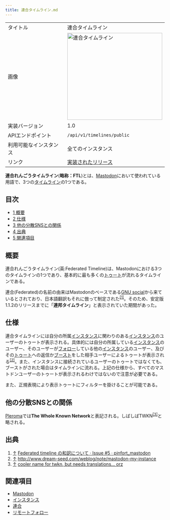 ```yaml
---
title: 連合タイムライン.md
---
```

<div>

|                        |                                                                                                                                                                                                                                                                                                                                                                                                                                                                                                                                                                                                                                                                                                                                                                                                                                                                                                                                                                                              |
|------------------------|----------------------------------------------------------------------------------------------------------------------------------------------------------------------------------------------------------------------------------------------------------------------------------------------------------------------------------------------------------------------------------------------------------------------------------------------------------------------------------------------------------------------------------------------------------------------------------------------------------------------------------------------------------------------------------------------------------------------------------------------------------------------------------------------------------------------------------------------------------------------------------------------------------------------------------------------------------------------------------------------|
| タイトル               | 連合タイムライン                                                                                                                                                                                                                                                                                                                                                                                                                                                                                                                                                                                                                                                                                                                                                                                                                                                                                                                                                                             |
| 画像                   | [<img src="/images/thumb/e/e1/%E3%82%B9%E3%82%AF%E3%83%AA%E3%83%BC%E3%83%B3%E3%82%B7%E3%83%A7%E3%83%83%E3%83%88_2017-04-16_11.48.27.png/300px-%E3%82%B9%E3%82%AF%E3%83%AA%E3%83%BC%E3%83%B3%E3%82%B7%E3%83%A7%E3%83%83%E3%83%88_2017-04-16_11.48.27.png" srcset="/images/thumb/e/e1/%E3%82%B9%E3%82%AF%E3%83%AA%E3%83%BC%E3%83%B3%E3%82%B7%E3%83%A7%E3%83%83%E3%83%88_2017-04-16_11.48.27.png/450px-%E3%82%B9%E3%82%AF%E3%83%AA%E3%83%BC%E3%83%B3%E3%82%B7%E3%83%A7%E3%83%83%E3%83%88_2017-04-16_11.48.27.png 1.5x, /images/thumb/e/e1/%E3%82%B9%E3%82%AF%E3%83%AA%E3%83%BC%E3%83%B3%E3%82%B7%E3%83%A7%E3%83%83%E3%83%88_2017-04-16_11.48.27.png/600px-%E3%82%B9%E3%82%AF%E3%83%AA%E3%83%BC%E3%83%B3%E3%82%B7%E3%83%A7%E3%83%83%E3%83%88_2017-04-16_11.48.27.png 2x" width="300" height="274" alt="連合タイムライン" />](/%E3%83%95%E3%82%A1%E3%82%A4%E3%83%AB:%E3%82%B9%E3%82%AF%E3%83%AA%E3%83%BC%E3%83%B3%E3%82%B7%E3%83%A7%E3%83%83%E3%83%88_2017-04-16_11.48.27.png "連合タイムライン") |
| 実装バージョン         | 1.0                                                                                                                                                                                                                                                                                                                                                                                                                                                                                                                                                                                                                                                                                                                                                                                                                                                                                                                                                                                          |
| APIエンドポイント      | `/api/v1/timelines/public`                                                                                                                                                                                                                                                                                                                                                                                                                                                                                                                                                                                                                                                                                                                                                                                                                                                                                                                                                                   |
| 利用可能なインスタンス | 全てのインスタンス                                                                                                                                                                                                                                                                                                                                                                                                                                                                                                                                                                                                                                                                                                                                                                                                                                                                                                                                                                           |
| リンク                 | <a href="https://github.com/tootsuite/mastodon/releases/tag/v1.0" rel="nofollow">実装されたリリース</a>                                                                                                                                                                                                                                                                                                                                                                                                                                                                                                                                                                                                                                                                                                                                                                                                                                                                                      |

  
**連合れんごうタイムライン**(**略称：FTL**)とは、[Mastodon](/Mastodon "Mastodon")において使われている用語で、3つの[タイムライン](/%E3%82%BF%E3%82%A4%E3%83%A0%E3%83%A9%E3%82%A4%E3%83%B3 "タイムライン")の1つである。

<div>

<div lang="ja" dir="ltr">

## 目次

</div>

-   [1 概要](#.E6.A6.82.E8.A6.81)
-   [2 仕様](#.E4.BB.95.E6.A7.98)
-   [3 他の分散SNSとの関係](#.E4.BB.96.E3.81.AE.E5.88.86.E6.95.A3SNS.E3.81.A8.E3.81.AE.E9.96.A2.E4.BF.82)
-   [4 出典](#.E5.87.BA.E5.85.B8)
-   [5 関連項目](#.E9.96.A2.E9.80.A3.E9.A0.85.E7.9B.AE)

</div>

## 概要

連合れんごうタイムライン(英:Federated Timeline)は、Mastodonにおける3つのタイムラインの1つであり、基本的に最も多くの[トゥート](/%E3%83%88%E3%82%A5%E3%83%BC%E3%83%88 "トゥート")が流れるタイムラインである。

連合(Federated)の名前の由来はMastodonのベースである[GNU social](/GNU_social "GNU social")から来ているとされており、日本語翻訳もそれに倣って制定された<sup>[\[1\]](#cite_note-1)</sup>。そのため、安定版1.1.2のリリースまでに「**連邦タイムライン**」と表示されていた期間があった。

## 仕様

連合タイムラインには自分の所属[インスタンス](/%E3%82%A4%E3%83%B3%E3%82%B9%E3%82%BF%E3%83%B3%E3%82%B9 "インスタンス")に関わりのある[インスタンス](/%E3%82%A4%E3%83%B3%E3%82%B9%E3%82%BF%E3%83%B3%E3%82%B9 "インスタンス")のユーザーのトゥートが表示される。具体的には自分の所属している[インスタンス](/%E3%82%A4%E3%83%B3%E3%82%B9%E3%82%BF%E3%83%B3%E3%82%B9 "インスタンス")のユーザー、そのユーザーが[フォロー](/%E3%83%95%E3%82%A9%E3%83%AD%E3%83%BC "フォロー")している他の[インスタンス](/%E3%82%A4%E3%83%B3%E3%82%B9%E3%82%BF%E3%83%B3%E3%82%B9 "インスタンス")のユーザー、及びその[トゥート](/%E3%83%88%E3%82%A5%E3%83%BC%E3%83%88 "トゥート")への返信か[ブースト](/%E3%83%96%E3%83%BC%E3%82%B9%E3%83%88 "ブースト")をした相手ユーザーによるトゥートが表示される<sup>[\[2\]](#cite_note-2)</sup>。また、インスタンスに接続されているユーザーのトゥートではなくても、ブーストがされた場合はタイムラインに流れる。上記の仕様から、すべてのマストドンユーザーのトゥートが表示されるわけではないので注意が必要である。

また、正規表現により表示トゥートにフィルターを掛けることが可能である。

## 他の分散SNSとの関係

[Pleroma](/Pleroma "Pleroma")では**The Whole Known Network**と表記される。しばしばTWKN<sup>[\[3\]](#cite_note-3)</sup>と略される。

## 出典

<div>

1.  [↑](#cite_ref-1) <a href="https://github.com/pinfort/mastodon/issues/5" rel="nofollow">Federated timeline の和訳について · Issue #5 · pinfort_mastodon</a>
2.  [↑](#cite_ref-2) <a href="http://www.dream-seed.com/weblog/note/mastodon-my-instance" rel="nofollow">http://www.dream-seed.com/weblog/note/mastodon-my-instance</a>
3.  [↑](#cite_ref-3) <a href="https://git.pleroma.social/pleroma/pleroma-fe/merge_requests/190" rel="nofollow">cooler name for twkn, but needs translations... orz</a>

</div>

## 関連項目

-   [Mastodon](/Mastodon "Mastodon")
-   [インスタンス](/%E3%82%A4%E3%83%B3%E3%82%B9%E3%82%BF%E3%83%B3%E3%82%B9 "インスタンス")
-   [連合](/%E9%80%A3%E5%90%88 "連合")
-   [リモートフォロー](/%E3%83%AA%E3%83%A2%E3%83%BC%E3%83%88%E3%83%95%E3%82%A9%E3%83%AD%E3%83%BC "リモートフォロー")

</div>
